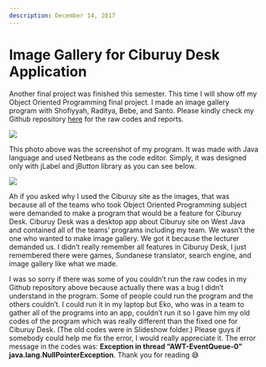 ```yaml
---
description: December 14, 2017
---
```


# Image Gallery for Ciburuy Desk Application

Another final project was finished this semester. This time I will show off my Object Oriented Programming final project. I made an image gallery program with Shofiyyah, Raditya, Bebe, and Santo. Please kindly check my Github repository [here](https://github.com/realicejoanne/oop1-project) for the raw codes and reports.

![](https://sites.unpad.ac.id/realicejoanne/wp-content/uploads/sites/21214/2017/12/Picture1.png)

This photo above was the screenshot of my program. It was made with Java language and used Netbeans as the code editor. Simply, it was designed only with jLabel and jButton library as you can see below.

![](https://sites.unpad.ac.id/realicejoanne/wp-content/uploads/sites/21214/2017/12/appps.jpg)

Ah if you asked why I used the Ciburuy site as the images, that was because all of the teams who took Object Oriented Programming subject were demanded to make a program that would be a feature for Ciburuy Desk. Ciburuy Desk was a desktop app about Ciburuy site on West Java and contained all of the teams’ programs including my team. We wasn’t the one who wanted to make image gallery. We got it because the lecturer demanded us. I didn’t really remember all features in Ciburuy Desk, I just remembered there were games, Sundanese translator, search engine, and image gallery like what we made.

I was so sorry if there was some of you couldn’t run the raw codes in my Github repository above because actually there was a bug I didn’t understand in the program. Some of people could run the program and the others couldn’t. I could run it in my laptop but Eko, who was in a team to gather all of the programs into an app, couldn’t run it so I gave him my old codes of the program which was really different than the fixed one for Ciburuy Desk. (The old codes were in Slideshow folder.) Please guys if somebody could help me fix the error, I would really appreciate it. The error message in the codes was: **Exception in thread “AWT-EventQueue-0” java.lang.NullPointerException**. Thank you for reading 😅
